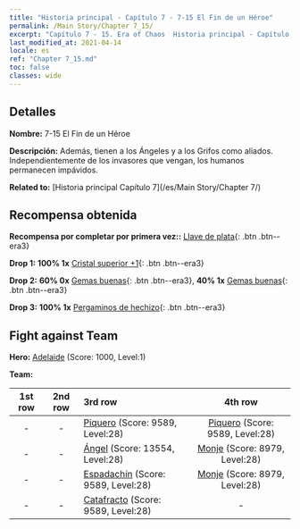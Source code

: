 ```yaml
---
title: "Historia principal - Capítulo 7 - 7-15 El Fin de un Héroe"
permalink: /Main Story/Chapter 7_15/
excerpt: "Capítulo 7 - 15. Era of Chaos  Historia principal - Capítulo 7_15. 7-15 El Fin de un Héroe"
last_modified_at: 2021-04-14
locale: es
ref: "Chapter 7_15.md"
toc: false
classes: wide
---
```


## Detalles

 **Nombre:** 7-15 El Fin de un Héroe

 **Descripción:** Además, tienen a los Ángeles y a los Grifos como aliados. Independientemente de los invasores que vengan, los humanos permanecen impávidos.

 **Related to:** [Historia principal Capítulo 7](/es/Main Story/Chapter 7/)

## Recompensa obtenida

 **Recompensa por completar por primera vez::** [Llave de plata](/es/Items/con_693/){: .btn .btn--era3}

 **Drop 1:** **100% 1x** [Cristal superior +1](/es/Items/mat_24/){: .btn .btn--era3}

 **Drop 2:** **60% 0x** [Gemas buenas](/es/Items/mat_16/){: .btn .btn--era3}, **40% 1x** [Gemas buenas](/es/Items/mat_16/){: .btn .btn--era3}

 **Drop 3:** **100% 1x** [Pergaminos de hechizo](/es/Items/con_694/){: .btn .btn--era3}


## Fight against Team
 **Hero:** [Adelaide](/es/heroes/Adelaide/) (Score: 1000, Level:1)

 **Team:**


  | 1st row | 2nd row | 3rd row | 4th row |
  |:----:|:----:|:----|:----:|
  | - | - | [Piquero](/es/units/Pikeman/) (Score: 9589, Level:28)  | [Piquero](/es/units/Pikeman/) (Score: 9589, Level:28)  |
  | - | - | [Ángel](/es/units/Angel/) (Score: 13554, Level:28)  | [Monje](/es/units/Monk/) (Score: 8979, Level:28)  |
  | - | - | [Espadachín](/es/units/Swordsman/) (Score: 9589, Level:28)  | [Monje](/es/units/Monk/) (Score: 8979, Level:28)  |
  | - | - | [Catafracto](/es/units/Cavalier/) (Score: 9589, Level:28)  | - |


